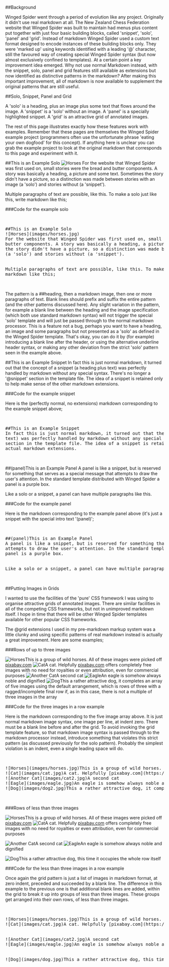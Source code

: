 ##Background

Winged Spider went through a period of evolution like any project. Originally
it didn't use real markdown at all. The New Zealand Chess Federation website that
Winged Spider was built to maintain had menus plus content put together with
just four basic building blocks, called 'snippet', 'solo', 'panel' and 'grid'. Instead
of markdown Winged Spider used a custom text format designed to encode instances
of these building blocks only. They were 'marked up' using keywords identified
with a leading '@' character, still the favoured way of creating special Winged Spider
syntax (but now almost exclusively confined to templates). At a certain point a key improvement
idea emerged. Why not use normal Markdown instead, with the snippet, solo, panel and grid
features still available as extensions but now identified as distinctive patterns in the
markdown? After making this important improvement, all of markdown is now available to
supplement the original patterns that are still useful.

##Solo, Snippet, Panel and Grid

A 'solo' is a heading, plus an image plus some text that flows around the image. A
'snippet' is a 'solo' without an image. A 'panel' is a specially highlighted snippet.
A 'grid' is an attractive grid of annotated images.

The rest of this page illustrates exactly how these features work with examples.
Remember that these pages are themselves the Winged Spider example project (programmers often
use the unfortunate phrase 'eating your own dogfood' for this concept). If anything here
is unclear you can grab the example project to look at the original markdown that corresponds
to this page and experiment with it.

##This is an Example Solo
![Horses](images/horses.jpg)
For the website that Winged Spider was first used on, small stories were the bread and
butter components. A story was basically a heading, a picture and some text. Sometimes
the story didn't have a picture, so a distinction was made between stories with an image
(a 'solo') and stories without (a 'snippet').

Multiple paragraphs of text are possible, like this. To make a solo just like this, write
markdown like this;

###Code for the example solo

<pre>
<br>
##This is an Example Solo
![Horses](images/horses.jpg)
For the website that Winged Spider was first used on, small stories were the bread and
butter components. A story was basically a heading, a picture and some text. Sometimes
the story didn't have a picture, so a distinction was made between stories with an image
(a 'solo') and stories without (a 'snippet').
<br>
Multiple paragraphs of text are possible, like this. To make a solo just like this, write
markdown like this;
<br>
</pre>

The pattern is a ##heading, then a markdown image, then one or more paragraphs of text.
Blank lines should prefix and suffix the entire pattern (and the other patterns discussed
here). Any slight variation in the pattern, for example a blank line between the heading and the image
specification (which both use standard markdown syntax) will not trigger the special 'solo' template
and will just be passed through to the normal markdown processor. This is a feature not a bug,
perhaps you want to have a heading, an image and some paragraphs but not presented as a 'solo'
as defined in the Winged Spider template. That's okay, you can do it by (for example) introducing
a blank line after the header, or using the alternative underline header syntax, or making any other
deviation from the strict 'solo' pattern seen in the example above.

##This is an Example Snippet
In fact this is just normal markdown, it turned out that the concept of a snippet (a heading plus
text) was perfectly handled by markdown without any special syntax. There's no longer a '@snippet'
section in the template file. The idea of a snippet is retained only to help make sense of the
other markdown extensions.

###Code for the example snippet

Here is the (perfectly normal, no extensions) markdown corresponding to the example snippet above;

<pre>
<br>
##This is an Example Snippet
In fact this is just normal markdown, it turned out that the concept of a snippet (a heading plus
text) was perfectly handled by markdown without any special syntax (Doh!) There's no longer a '@snippet'
section in the template file. The idea of a snippet is retained only to help make sense of the
actual markdown extensions.
<br>
</pre>

##(panel)This is an Example Panel
A panel is like a snippet, but is reserved for something that serves as a special message that
attempts to draw the user's attention. In the standard template distributed with Winged Spider a
panel is a purple box.

Like a solo or a snippet, a panel can have multiple paragraphs like this.

###Code for the example panel

Here is the markdown corresponding to the example panel above (it's just a snippet with the special
intro text '(panel)';

<pre>
<br>
##(panel)This is an Example Panel
A panel is like a snippet, but is reserved for something that serves as a special message that
attempts to draw the user's attention. In the standard template distributed with Winged Spider a
panel is a purple box.
<br>
Like a solo or a snippet, a panel can have multiple paragraphs like this.
<br>
</pre>

##Putting Images in Grids

I wanted to use the facilities of the 'pure' CSS framework I was using to organise attractive grids
of annotated images. There are similar facilities in all of the competing CSS frameworks, but not
in unimproved markdown itself. I hope in time that there will be other Winged Spider templates
available for other popular CSS frameworks.

The @grid extensions I used in my pre-markdown markup system was a little clunky
and using specific patterns of real markdown instead is actually a great improvement. Here are some
examples;

###Rows of up to three images

![Horses](images/horses.jpg)This is a group of wild horses. All of these images were picked off [pixabay.com](https://pixabay.com)
![Cat](images/cat.jpg)A cat. Helpfully [pixabay.com](https://pixabay.com) offers completely free images with no need for royalties or even attribution, even for commercial purposes
![Another Cat](images/cat2.jpg)A second cat
![Eagle](images/eagle.jpg)An eagle is somehow always noble and dignified
![Dog](images/dog.jpg)This a rather attractive dog, it completes an array of five images using the default arrangement, which is rows of three with a ragged/incomplete final row if, as in this case, there is not a multiple of three images in the array

###Code for the three images in a row example

Here is the markdown corresponding to the five image array above. It is just normal markdown image
syntax, one image per line, at indent zero. There must be a blank line before and after the grid.
To avoid invoking the grid template feature, so that markdown image syntax is passed through to
the markdown processor instead, introduce something that violates this strict pattern (as
discussed previously for the solo pattern). Probably the simplest violation is an indent, even a
single leading space will do.

<pre>
<br>
![Horses](images/horses.jpg)This is a group of wild horses. All of these images were picked off [pixabay.com](https://pixabay.com)
![Cat](images/cat.jpg)A cat. Helpfully [pixabay.com](https://pixabay.com) offers completely free images with no need for royalties or even attribution, even for commercial purposes
![Another Cat](images/cat2.jpg)A second cat
![Eagle](images/eagle.jpg)An eagle is somehow always noble and dignified
![Dog](images/dog2.jpg)This a rather attractive dog, it completes an array of five images using the default arrangement, which is rows of three with a ragged/incomplete final row if, as in this case, there is not a multiple of three images in the array
<br>
</pre>

###Rows of less than three images

![Horses](images/horses.jpg)This is a group of wild horses. All of these images were picked off [pixabay.com](https://pixabay.com)
![Cat](images/cat.jpg)A cat. Helpfully [pixabay.com](https://pixabay.com) offers completely free images with no need for royalties or even attribution, even for commercial purposes

![Another Cat](images/cat2.jpg)A second cat
![Eagle](images/eagle.jpg)An eagle is somehow always noble and dignified

![Dog](images/dog.jpg)This a rather attractive dog, this time it occupies the whole row itself

###Code for the less than three images in a row example

Once again the grid pattern is just a list of images in markdown format, at zero indent, preceded and
succeeded by a blank line. The difference in this example to the previous one is that additional blank
lines are added, within the grid to break it up into groups of less than three images. These groups
get arranged into their own rows, of less than three images.

<pre>
<br>
![Horses](images/horses.jpg)This is a group of wild horses. All of these images were picked off [pixabay.com](https://pixabay.com)
![Cat](images/cat.jpg)A cat. Helpfully [pixabay.com](https://pixabay.com) offers completely free images with no need for royalties or even attribution, even for commercial purposes
<br>
![Another Cat](images/cat2.jpg)A second cat
![Eagle](images/eagle.jpg)An eagle is somehow always noble and dignified
<br>
![Dog](images/dog.jpg)This a rather attractive dog, this time it occupies the whole row itself
<br>
</pre>
